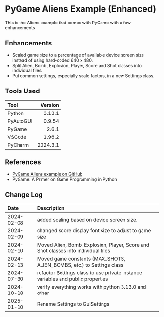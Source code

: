 # PyGame Aliens Example (Enhanced)
This is the Aliens example that comes with PyGame with a few enhancements
## Enhancements
* Scaled game size to a percentage of available device screen size instead of using hard-coded 640 x 480.
* Split Alien, Bomb, Explosion, Player, Score and Shot classes into individual files.
* Put common settings, especially scale factors, in a new Settings class.
## Tools Used

| Tool      |  Version |
|:----------|---------:|
| Python    |   3.13.1 |
| PyAutoGUI |   0.9.54 |
| PyGame    |    2.6.1 |
| VSCode    |   1.96.2 |
| PyCharm   | 2024.3.1 |
## References
* [PyGame Aliens example on GitHub](https://github.com/pygame/pygame/tree/main/examples)
* [PyGame: A Primer on Game Programming in Python](https://realpython.com/pygame-a-primer/)
## Change Log

| Date       | Description                                                                        |
|:-----------|:-----------------------------------------------------------------------------------|
| 2024-02-08 | added scaling based on device screen size.                                         |
| 2024-02-09 | changed score display font size to adjust to game size                             |
| 2024-02-10 | Moved Alien, Bomb, Explosion, Player, Score and Shot classes into individual files |
| 2024-02-13 | Moved game constants (MAX_SHOTS, ALIEN_BOMBS, etc.) to Settings class              |
| 2024-07-30 | refactor Settings class to use private instance variables and public properties    |
| 2024-10-18 | verify everything works with python 3.13.0 and other                               |
| 2025-01-10 | Rename Settings to GuiSettings                                                     |

